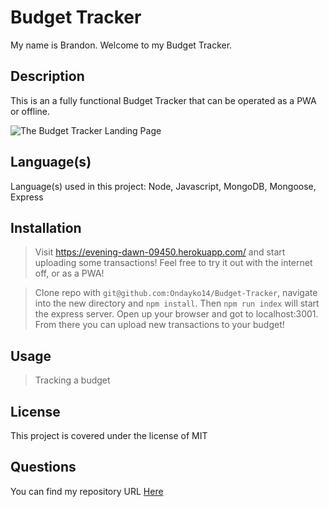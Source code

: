 # Budget Tracker

My name is Brandon. Welcome to my Budget Tracker.


## Description

This is an a fully functional Budget Tracker that can be operated as a PWA or offline.

![The Budget Tracker Landing Page](./images/screenshot.png)


## Language(s)

Language(s) used in this project:
Node, Javascript, MongoDB, Mongoose, Express


## Installation

>Visit https://evening-dawn-09450.herokuapp.com/ and start uploading some transactions! Feel free to try it out with the internet off, or as a PWA!

> Clone repo with `git@github.com:Ondayko14/Budget-Tracker`, navigate into the new directory and `npm install`. Then `npm run index` will start the express server. Open up your browser and got to localhost:3001. From there you can upload new transactions to your budget!


## Usage

> Tracking a budget




## License

This project is covered under the license of MIT


## Questions

You can find my repository URL [Here](https://GitHub.com/Ondayko14)


